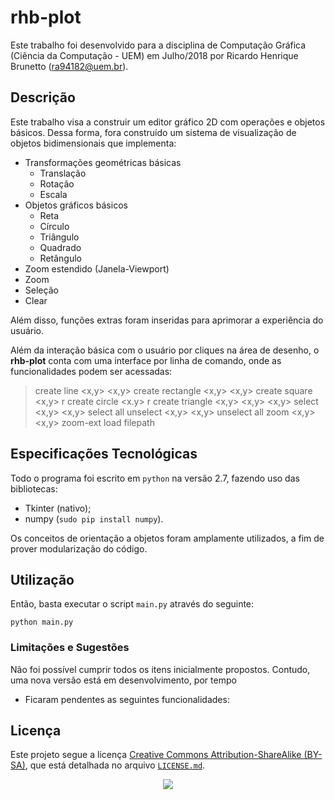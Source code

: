 # rhb-plot

Este trabalho foi desenvolvido para a disciplina de Computação Gráfica (Ciência da Computação - UEM) em Julho/2018 por Ricardo Henrique Brunetto (ra94182@uem.br).

## Descrição

Este trabalho visa a construir um editor gráfico 2D com operações e objetos básicos. Dessa forma, fora construído um sistema de visualização de objetos bidimensionais que implementa:
  
- Transformações geométricas básicas
  - Translação
  - Rotação
  - Escala
- Objetos gráficos básicos
  - Reta
  - Círculo
  - Triângulo
  - Quadrado
  - Retângulo
- Zoom estendido (Janela-Viewport)
- Zoom
- Seleção
- Clear

Além disso, funções extras foram inseridas para aprimorar a experiência do usuário.

Além da interação básica com o usuário por cliques na área de desenho, o **rhb-plot** conta com uma interface por linha de comando, onde as funcionalidades podem ser acessadas:

> create line <x,y> <x,y>
> create rectangle <x,y> <x,y>
> create square <x,y> r
> create circle <x.y> r
> create triangle <x,y> <x,y> <x,y>
> select <x,y> <x,y>
> select all
> unselect <x,y> <x,y>
> unselect all
> zoom <x,y> <x,y>
> zoom-ext
> load filepath

<!-- TODO: change link -->
<!-- Detalhes de uso podem ser encontrados no [Manual de Uso](main.py). -->

## Especificações Tecnológicas

Todo o programa foi escrito em `python` na versão 2.7, fazendo uso das bibliotecas:

- Tkinter (nativo);
- numpy (`sudo pip install numpy`).

Os conceitos de orientação a objetos foram amplamente utilizados, a fim de prover modularização do código.

## Utilização

Então, basta executar o script `main.py` através do seguinte:

`python main.py`

<!-- Alguns detalhes de implementação constam no documento de apresentação, disponível [aqui](slides.pdf). -->

### Limitações e Sugestões

Não foi possível cumprir todos os itens inicialmente propostos. Contudo, uma nova versão está em desenvolvimento, por tempo

- Ficaram pendentes as seguintes funcionalidades:
  <!-- - Separar autor e título
  - Identificar o problema do artigo
  - Identificar o objetivo do artigo
  - Identificar a solução proposta no artigo
  - Interface gráfica -->
<!-- - Sugere-se aperfeiçoar a forma como os dados estão sendo salvos e refinar as referências bibliográficas. -->

## Licença

Este projeto segue a licença [Creative Commons Attribution-ShareAlike (BY-SA)](https://creativecommons.org/licenses/by-sa/4.0/), que está detalhada no arquivo [`LICENSE.md`](LICENSE.md).
<p align="center">
  <img src="https://licensebuttons.net/l/by-sa/3.0/88x31.png">
</p>
